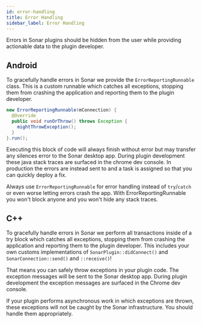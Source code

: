 ```yaml
---
id: error-handling
title: Error Handling
sidebar_label: Error Handling
---
```


Errors in Sonar plugins should be hidden from the user while providing actionable data to the plugin developer.

## Android

To gracefully handle errors in Sonar we provide the `ErrorReportingRunnable` class. This is a custom runnable which catches all exceptions, stopping them from crashing the application and reporting them to the plugin developer.

```java
new ErrorReportingRunnable(mConnection) {
  @Override
  public void runOrThrow() throws Exception {
    mightThrowException();
  }
}.run();
```

Executing this block of code will always finish without error but may transfer any silences error to the Sonar desktop app. During plugin development these java stack traces are surfaced in the chrome dev console. In production the errors are instead sent to and a task is assigned so that you can quickly deploy a fix.

Always use `ErrorReportingRunnable` for error handling instead of `try`/`catch` or even worse letting errors crash the app. With ErrorReportingRunnable you won't block anyone and you won't hide any stack traces.

## C++

To gracefully handle errors in Sonar we perform all transactions inside of a try block which catches all exceptions, stopping them from crashing the application and reporting them to the plugin developer. This includes your own customs implementations of `SonarPlugin::didConnect()` and `SonarConnection::send()` and `::receive()`!

That means you can safely throw exceptions in your plugin code. The exception messages will be sent to the Sonar desktop app. During plugin development the exception messages are surfaced in the Chrome dev console.

If your plugin performs asynchronous work in which exceptions are thrown, these exceptions will not be caught by the Sonar infrastructure. You should handle them appropriately.
